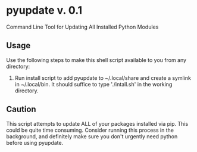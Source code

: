 # pyupdate v. 0.1
Command Line Tool for Updating All Installed Python Modules

## Usage

Use the following steps to make this shell script available to you from any directory:

1. Run install script to add pyupdate to ~/.local/share and create a symlink in ~/.local/bin. It should suffice to type './intall.sh' in the working directory.

## Caution

This script attempts to update ALL of your packages installed via pip. This could be quite time consuming.
  Consider running this process in the background, and definitely make sure you don't urgently need python before using pyupdate.
